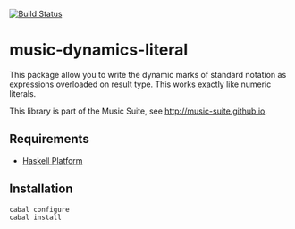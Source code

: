 
[![Build Status](https://travis-ci.org/music-suite/music-dynamics-literal.png?branch=master)](https://travis-ci.org/music-suite/music-dynamics-literal)

# music-dynamics-literal

This package allow you to write the dynamic marks of standard notation as expressions
overloaded on result type. This works exactly like numeric literals.

This library is part of the Music Suite, see <http://music-suite.github.io>.

## Requirements

* [Haskell Platform](http://www.haskell.org/platform)

## Installation

    cabal configure
    cabal install
